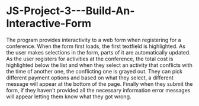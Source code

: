 # JS-Project-3---Build-An-Interactive-Form


The program provides interactivity to a web form when registering for a conference. When the form first loads, the first textfield is highlighted. As the user makes selections in the form, parts of it are automatically updated. As the user registers for activities at the conference, the total cost is highlighted below the list and when they select an activity that conflicts with the time of another one, the conflicting one is grayed out. They can pick different payment options and based on what they select, a different message will appear at the bottom of the page. Finally when they submit the form, if they haven't provided all the necessary information error messages will appear letting them know what they got wrong.